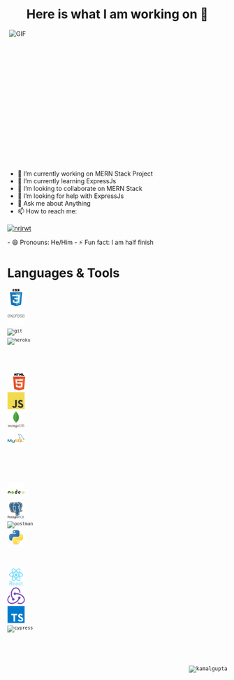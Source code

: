 

<h1 align="center"> Here is what I am working on 👋 </h1>


 
  <img align="right" alt="GIF" src="https://cdn.dribbble.com/users/1201592/screenshots/9078494/media/422a760a51cef7de2fa3db9daf697853.gif"  height="320" width="500" />


- 🔭 I’m currently working on MERN Stack Project
- 🌱 I’m currently learning ExpressJs
- 👯 I’m looking to collaborate on MERN Stack
- 🤔 I’m looking for help with ExpressJs
- 💬 Ask me about Anything
- 📫 How to reach me: 
<p align="left">
<a href="https://linkedin.com/in/kamalgupta97" target="_blank"><img align="center" src="https://raw.githubusercontent.com/rahuldkjain/github-profile-readme-generator/master/src/images/icons/Social/linked-in-alt.svg" alt="nrjrwt" height="30" width="40" /></a>
</p>
- 😄 Pronouns: He/Him
- ⚡ Fun fact: I am half finish





 <div align="left" ><h1 align="left">Languages & Tools</h1></div>
<div align="left">
<code><img src="https://raw.githubusercontent.com/devicons/devicon/master/icons/css3/css3-original-wordmark.svg" alt="css3" width="40" height="40"/> 
<code><img src="https://raw.githubusercontent.com/devicons/devicon/master/icons/express/express-original-wordmark.svg" alt="express" width="40" height="40"/></code> 
<code><img src="https://www.vectorlogo.zone/logos/git-scm/git-scm-icon.svg" alt="git" width="40" height="40"/></code> 
<code><img src="https://www.vectorlogo.zone/logos/heroku/heroku-icon.svg" alt="heroku" width="40" height="40"/></code> 
</div>
 
 <div align="left">
 <code><img src="https://raw.githubusercontent.com/devicons/devicon/master/icons/html5/html5-original-wordmark.svg" alt="html5" width="40" height="40"/></code> 
<code><img src="https://raw.githubusercontent.com/devicons/devicon/master/icons/javascript/javascript-original.svg" alt="javascript" width="40" height="40"/></code>
<code><img src="https://raw.githubusercontent.com/devicons/devicon/master/icons/mongodb/mongodb-original-wordmark.svg" alt="mongodb" width="40" height="40"/></code>
<code><img src="https://raw.githubusercontent.com/devicons/devicon/master/icons/mysql/mysql-original-wordmark.svg" alt="mysql" width="40" height="40"/></code> 
  </div>

 <div align="left">
<code><img src="https://raw.githubusercontent.com/devicons/devicon/master/icons/nodejs/nodejs-original-wordmark.svg" alt="nodejs" width="40" height="40"/></code> 
<code><img src="https://raw.githubusercontent.com/devicons/devicon/master/icons/postgresql/postgresql-original-wordmark.svg" alt="postgresql" width="40" height="40"/></code> 
<code><img src="https://www.vectorlogo.zone/logos/getpostman/getpostman-icon.svg" alt="postman" width="40" height="40"/></code> 
<code><img src="https://raw.githubusercontent.com/devicons/devicon/master/icons/python/python-original.svg" alt="python" width="40" height="40"/></code> 
</div>
 <div align="left">
<code><img src="https://raw.githubusercontent.com/devicons/devicon/master/icons/react/react-original-wordmark.svg" alt="react" width="40" height="40"/></code> 
<code><img src="https://raw.githubusercontent.com/devicons/devicon/master/icons/redux/redux-original.svg" alt="redux" width="40" height="40"/></code> 
<code><img src="https://raw.githubusercontent.com/devicons/devicon/master/icons/typescript/typescript-original.svg" alt="typescript" width="40" height="40"/></code>
<code><img src="https://raw.githubusercontent.com/simple-icons/simple-icons/6e46ec1fc23b60c8fd0d2f2ff46db82e16dbd75f/icons/cypress.svg" alt="cypress" width="40" height="40"/></code>
 </div>


 <p align="right"> <img src="https://github-readme-stats.vercel.app/api?username=kamalgupta97&show_icons=true&theme=gotham" alt="kamalgupta" />
